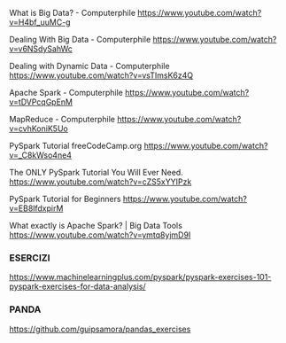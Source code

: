 What is Big Data? - Computerphile 
https://www.youtube.com/watch?v=H4bf_uuMC-g

Dealing With Big Data - Computerphile 
https://www.youtube.com/watch?v=v6NSdySahWc

Dealing with Dynamic Data - Computerphile
https://www.youtube.com/watch?v=vsTImsK6z4Q

Apache Spark - Computerphile 
https://www.youtube.com/watch?v=tDVPcqGpEnM

MapReduce - Computerphile 
https://www.youtube.com/watch?v=cvhKoniK5Uo

PySpark Tutorial freeCodeCamp.org
https://www.youtube.com/watch?v=_C8kWso4ne4

The ONLY PySpark Tutorial You Will Ever Need. 
https://www.youtube.com/watch?v=cZS5xYYIPzk

PySpark Tutorial for Beginners 
https://www.youtube.com/watch?v=EB8lfdxpirM

What exactly is Apache Spark? | Big Data Tools 
https://www.youtube.com/watch?v=ymtq8yjmD9I


### ESERCIZI
https://www.machinelearningplus.com/pyspark/pyspark-exercises-101-pyspark-exercises-for-data-analysis/


### PANDA
https://github.com/guipsamora/pandas_exercises